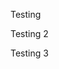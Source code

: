 

<div id="presentation-embed-38927616" class="slp my-auto"></div>
<script src='https://slideslive.com/embed_presentation.js'></script>
<script>
embed = new SlidesLiveEmbed('presentation-embed-38927616', {
    presentationId: '38927616',
    autoPlay: false, // change to true to autoplay the embedded presentation
    verticalEnabled: true,
    allowHiddenControlsWhenPaused: true,
    hideTitle: true
});
</script>

Testing

Testing 2

Testing 3
